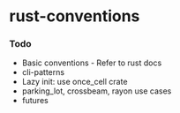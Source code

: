 # rust-conventions

### Todo
- Basic conventions - Refer to rust docs
- cli-patterns
- Lazy init: use once_cell crate
- parking_lot, crossbeam, rayon use cases
- futures
